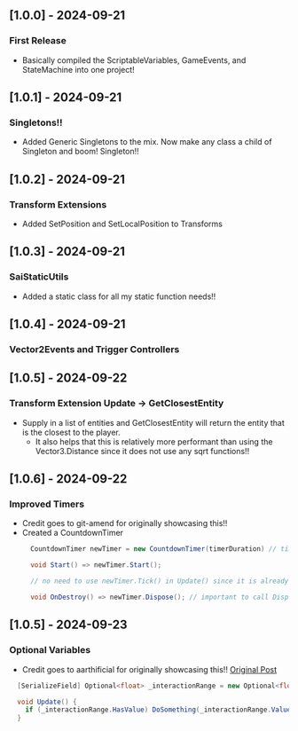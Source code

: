 ## [1.0.0] - 2024-09-21
### First Release
- Basically compiled the ScriptableVariables, GameEvents, and StateMachine into one project!

## [1.0.1] - 2024-09-21
### Singletons!!
- Added Generic Singletons to the mix. Now make any class a child of Singleton<T> and boom! Singleton!!

## [1.0.2] - 2024-09-21
### Transform Extensions
- Added SetPosition and SetLocalPosition to Transforms

## [1.0.3] - 2024-09-21
### SaiStaticUtils
- Added a static class for all my static function needs!!

## [1.0.4] - 2024-09-21
### Vector2Events and Trigger Controllers

## [1.0.5] - 2024-09-22
### Transform Extension Update -> GetClosestEntity
- Supply in a list of entities and GetClosestEntity will return the entity that is the closest to the player. 
  - It also helps that this is relatively more performant than using the Vector3.Distance since it does not use any sqrt functions!!

## [1.0.6] - 2024-09-22
### Improved Timers
- Credit goes to git-amend for originally showcasing this!!
- Created a CountdownTimer
  ```c#
    CountdownTimer newTimer = new CountdownTimer(timerDuration) // timerDuration is a float

    void Start() => newTimer.Start();

    // no need to use newTimer.Tick() in Update() since it is already hooked up via the PlayerLoop System

    void OnDestroy() => newTimer.Dispose(); // important to call Dispose!!
  ```

## [1.0.5] - 2024-09-23
### Optional Variables
- Credit goes to aarthificial for originally showcasing this!! [Original Post](https://gist.github.com/aarthificial/f2dbb58e4dbafd0a93713a380b9612af)
```c#
  [SerializeField] Optional<float> _interactionRange = new Optional<float>(2f);

  void Update() {
    if (_interactionRange.HasValue) DoSomething(_interactionRange.Value)
  }
```
